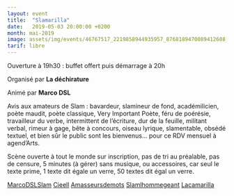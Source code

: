 ```yaml
---
layout: event
title:  "Slamarilla"
date:   2019-05-03 20:00:00 +0200
month: mai-2019
image: assets/img/events/46767517_2219858944935957_8768189470089412608_n.jpg
tarif: libre
---
```


Ouverture à 19h30 : buffet offert puis démarrage à 20h

Organisé par **La déchirature**

Animé par **Marco DSL**

Avis aux amateurs de Slam : bavardeur, slamineur de fond, académilicien, poète maudit, poète classique, Very Important Poète, féru de poérésie, travailleur du verbe, intermittent de l’écriture, dur de la feuille, militant verbal, rimeur à gage, bête à concours, oiseau lyrique, slamentable, obsédé textuel, et bien sûr le public sont les bienvenus… pour ce RDV mensuel à agend’Arts.

Scène ouverte à tout le monde sur inscription, pas de tri au préalable, pas de censure, 5 minutes (à gérer) sans musique, ou accessoires, car seul le texte prime, 1 texte dit égale un verre, 50 textes dit égal un verre.

[MarcoDSLSlam](http://www.myspace.com/marcodslslam)
[Cieell](http://www.myspace.com/cieell)
[Amasseursdemots](http://www.myspace.com/amasseursdemots)
[Slamlhommegeant](http://www.myspace.com/slamlhommegeant)
[Lacamarilla](http://www.myspace.com/lacamarilla)
